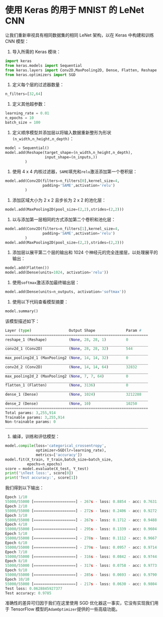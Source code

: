 # 使用 Keras 的用于 MNIST 的 LeNet CNN

让我们重新审视具有相同数据集的相同 LeNet 架构，以在 Keras 中构建和训练 CNN 模型：

1.  导入所需的 Keras 模块：

```py
import keras
from keras.models import Sequential
from keras.layers import Conv2D,MaxPooling2D, Dense, Flatten, Reshape
from keras.optimizers import SGD
```

1.  定义每个层的过滤器数量：

```py
n_filters=[32,64]
```

1.  定义其他超参数：

```py
learning_rate = 0.01
n_epochs = 10
batch_size = 100
```

1.  定义顺序模型并添加层以将输入数据重新整形为形状`(n_width,n_height,n_depth)`：

```py
model = Sequential()
model.add(Reshape(target_shape=(n_width,n_height,n_depth), 
                  input_shape=(n_inputs,))
         )
```

1.  使用 4 x 4 内核过滤器，`SAME`填充和`relu`激活添加第一个卷积层：

```py
model.add(Conv2D(filters=n_filters[0],kernel_size=4, 
                 padding='SAME',activation='relu') 
         )
```

1.  添加区域大小为 2 x 2 且步长为 2 x 2 的池化层：

```py
model.add(MaxPooling2D(pool_size=(2,2),strides=(2,2)))
```

1.  以与添加第一层相同的方式添加第二个卷积和池化层：

```py
model.add(Conv2D(filters=n_filters[1],kernel_size=4, 
                 padding='SAME',activation='relu') 
         )
model.add(MaxPooling2D(pool_size=(2,2),strides=(2,2)))
```

1.  添加层以展平第二个层的输出和 1024 个神经元的完全连接层，以处理展平的输出：

```py
model.add(Flatten())
model.add(Dense(units=1024, activation='relu'))
```

1.  使用`softmax`激活添加最终输出层：

```py
model.add(Dense(units=n_outputs, activation='softmax'))
```

1.  使用以下代码查看模型摘要：

```py
model.summary()
```

该模型描述如下：

```py
Layer (type)                 Output Shape              Param #   
=================================================================
reshape_1 (Reshape)          (None, 28, 28, 1)         0         
_________________________________________________________________
conv2d_1 (Conv2D)            (None, 28, 28, 32)        544       
_________________________________________________________________
max_pooling2d_1 (MaxPooling2 (None, 14, 14, 32)        0         
_________________________________________________________________
conv2d_2 (Conv2D)            (None, 14, 14, 64)        32832     
_________________________________________________________________
max_pooling2d_2 (MaxPooling2 (None, 7, 7, 64)          0         
_________________________________________________________________
flatten_1 (Flatten)          (None, 3136)              0         
_________________________________________________________________
dense_1 (Dense)              (None, 1024)              3212288   
_________________________________________________________________
dense_2 (Dense)              (None, 10)                10250     
=================================================================
Total params: 3,255,914
Trainable params: 3,255,914
Non-trainable params: 0
_________________________________________________________________
```

1.  编译，训练和评估模型：

```py
model.compile(loss='categorical_crossentropy',
              optimizer=SGD(lr=learning_rate),
              metrics=['accuracy'])
model.fit(X_train, Y_train,batch_size=batch_size,
          epochs=n_epochs)
score = model.evaluate(X_test, Y_test)
print('\nTest loss:', score[0])
print('Test accuracy:', score[1])
```

我们得到以下输出：

```py
Epoch 1/10
55000/55000 [===================] - 267s - loss: 0.8854 - acc: 0.7631   
Epoch 2/10
55000/55000 [===================] - 272s - loss: 0.2406 - acc: 0.9272   
Epoch 3/10
55000/55000 [===================] - 267s - loss: 0.1712 - acc: 0.9488   
Epoch 4/10
55000/55000 [===================] - 295s - loss: 0.1339 - acc: 0.9604   
Epoch 5/10
55000/55000 [===================] - 278s - loss: 0.1112 - acc: 0.9667   
Epoch 6/10
55000/55000 [===================] - 279s - loss: 0.0957 - acc: 0.9714   
Epoch 7/10
55000/55000 [===================] - 316s - loss: 0.0842 - acc: 0.9744   
Epoch 8/10
55000/55000 [===================] - 317s - loss: 0.0758 - acc: 0.9773   
Epoch 9/10
55000/55000 [===================] - 285s - loss: 0.0693 - acc: 0.9790   
Epoch 10/10
55000/55000 [===================] - 217s - loss: 0.0630 - acc: 0.9804
Test loss: 0.0628845927377
Test accuracy: 0.9785
```

准确性的差异可归因于我们在这里使用 SGD 优化器这一事实，它没有实现我们用于 TensorFlow 模型的`AdamOptimizer`提供的一些高级功能。
